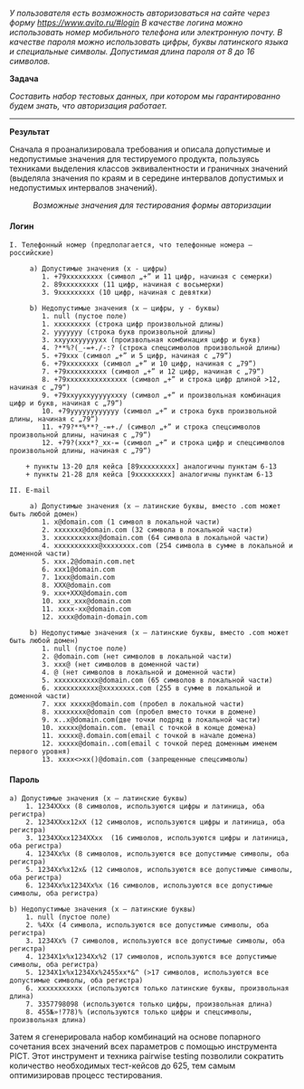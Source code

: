 *У пользователя есть возможность авторизоваться на сайте через форму https://www.avito.ru/#login
В качестве логина можно использовать номер мобильного телефона или электронную почту.
В качестве пароля можно использовать цифры, буквы латинского языка и специальные символы. Допустимая длина пароля от 8 до 16 символов.*

**Задача** 

*Составить набор тестовых данных, при котором мы гарантированно будем знать, что авторизация работает.*
***
**Результат** 

Сначала я проанализировала требования и описала допустимые и недопустимые значения для тестируемого продукта, пользуясь техниками выделения классов эквивалентности и граничных значений (выделяла значения по краям и в середине интервалов допустимых и недопустимых интервалов значений).

<p align="center"><i>Возможные значения для тестирования формы авторизации</i><p/>

#### Логин

    I. Телефонный номер (предполагается, что телефонные номера — российские)
   
         a) Допустимые значения (x - цифры)
            1. +79xxxxxxxxx (символ „+” и 11 цифр, начиная с семерки)
            2. 89xxxxxxxxx (11 цифр, начиная с восьмерки)
            3. 9xxxxxxxxx (10 цифр, начиная с девятки)
           
         b) Недопустимые значения (x – цифры, y - буквы)
            1. null (пустое поле)
            1. xxxxxxxxx (строка цифр произвольной длины)
            2. yyyyyyy (строка букв произвольной длины)
            3. xxyyxxyyyyyxx (произвольная комбинация цифр и букв)
            4. ?**%?(_-=+./-:? (строка спецсимволов произвольной длины)
            5. +79xxx (символ „+” и 5 цифр, начиная с „79“)
            6. +79xxxxxxxx (символ „+” и 10 цифр, начиная с „79“)
            7. +79xxxxxxxxxx (символ „+” и 12 цифр, начиная с „79“)
            8. +79xxxxxxxxxxxxxxx (символ „+” и строка цифр длиной >12, начиная с „79“)
            9. +79xxyyxxyyyyyxxxy (символ „+” и произвольная комбинация цифр и букв, начиная с „79“)
            10. +79yyyyyyyyyyyy (символ „+” и строка букв произвольной длины, начиная с „79“)
            11. +79?**%**?_-=+./ (символ „+” и строка спецсимволов произвольной длины, начиная с „79“)
            12. +79?(xxx*?_xx-= (символ „+” и строка цифр и спецсимволов произвольной длины, начиная с „79“)
          
        + пункты 13-20 для кейса [89xxxxxxxxx] аналогичны пунктам 6-13
        + пункты 21-28 для кейса [9xxxxxxxxx] аналогичны пунктам 6-13
        
    II. E-mail
    
         a) Допустимые значения (x – латинские буквы, вместо .com может быть любой домен)
            1. x@domain.com (1 символ в локальной части)
            2. xxxxxxx@domain.com (32 символа в локальной части)
            3. xxxxxxxxxxx@domain.com (64 символа в локальной части)
            4. xxxxxxxxxxx@xxxxxxxx.com (254 символа в сумме в локальной и доменной части)
            5. xxx.2@domain.com.net
            6. xxx1@domain.com
            7. 1xxx@domain.com
            8. XXX@domain.com
            9. xxx+XXX@domain.com
            10. xxx_xxx@domain.com
            11. xxxx-xx@domain.com
            12. xxxx@domain-domain.com
           
         b) Недопустимые значения (x – латинские буквы, вместо .com может быть любой домен)
            1. null (пустое поле)
            2. @domain.com (нет символов в локальной части)
            3. xxx@ (нет символов в доменной части)
            4. @ (нет символов в локальной и доменной части)
            5. xxxxxxxxxxx@domain.com (65 символов в локальной части)
            6. xxxxxxxxxxx@xxxxxxxx.com (255 в сумме в локальной и доменной части)
            7. xxx xxxxx@domain.com (пробел в локальной части)
            8. xxxxxxxx@domain com (пробел вместо точки в домене)
            9. x..x@domain.com(две точки подряд в локальной части)
            10. xxxxx@domain.com. (email с точкой в конце домена)
            11. xxxxx@.domain.com(email с точкой в начале домена)
            12. xxxxx@domain..com(email с точкой перед доменным именем первого уровня)
            13. xxxx<>xx()@domain.com (запрещенные спецсимволы)

#### Пароль 

    a) Допустимые значения (x – латинские буквы)
        1. 1234XXxx (8 символов, используются цифры и латиница, оба регистра)
        2. 1234XXxx12xX (12 символов, используются цифры и латиница, оба регистра)
        3. 1234XXxx1234XXxx  (16 символов, используются цифры и латиница, оба регистра)
        4. 1234Xx%x (8 символов, используются все допустимые символы, оба регистра)
        5. 1234Xx%x12x& (12 символов, используются все допустимые символы, оба регистра)
        6. 1234Xx%x1234Xx%x (16 символов, используются все допустимые символы, оба регистра)

    b) Недопустимые значения (x – латинские буквы)
        1. null (пустое поле)
        2. %4Xx (4 символа, используются все допустимые символы, оба регистра)
        3. 1234Xx% (7 символов, используются все допустимые символы, оба регистра)
        4. 1234X1x%x1234Xx%2 (17 символов, используются все допустимые символы, оба регистра)
        5. 1234X1x%x1234Xx%2455xx*&^ (>17 символов, используются все допустимые символы, оба регистра)
        6. xxxxxxxxxxx (используются только латинские буквы, произвольная длина)
        7. 3357798098 (используются только цифры, произвольная длина)
        8. 455№»!778)% (используются только цифры и спецсимволы, произвольная длина)


Затем я сгенерировала набор комбинаций на основе попарного сочетания всех значений всех параметров с помощью инструмента PICT. Этот инструмент и техника pairwise testing позволили сократить количество необходимых тест-кейсов до 625, тем самым оптимизировав процесс тестирования.
